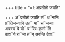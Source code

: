 +++
title = "०९ अप्रतीतो जयति"

+++
अ᳓प्रतीतो जयति सं᳓ ध᳓नानि  
प्र᳓तिजन्यानि उत᳓ या᳓ स᳓जन्या  
अवस्य᳓वे यो᳓ व᳓रिवः कृणो᳓ति  
ब्रह्म᳓णे रा᳓जा त᳓म् अवन्ति देवाः᳓